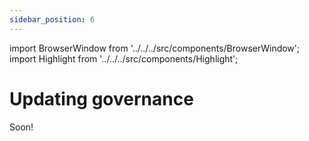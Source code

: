 ```yaml
---
sidebar_position: 6
---
```


import BrowserWindow from '../../../src/components/BrowserWindow';
import Highlight from '../../../src/components/Highlight';

# Updating governance

Soon!
